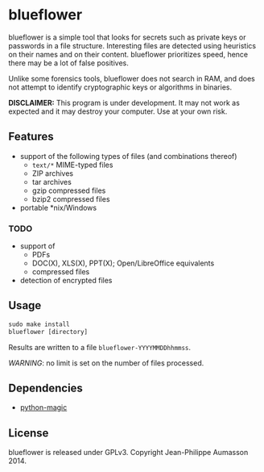 blueflower
==========

blueflower is a simple tool that looks for secrets such as private keys
or passwords in a file structure.
Interesting files are detected using heuristics on their names and on
their content.
blueflower prioritizes speed, hence there may be a lot of false
positives.

Unlike some forensics tools, blueflower does not search in RAM, and
does not attempt to identify cryptographic keys or algorithms in
binaries.  

**DISCLAIMER:** This program is under development. It may not work as
expected and it may destroy your computer. Use at your own risk.


Features
------------

* support of the following types of files (and combinations thereof)
    - `text/*` MIME-typed files
    - ZIP archives
    - tar archives
    - gzip compressed files
    - bzip2 compressed files
* portable \*nix/Windows


### TODO

* support of
    - PDFs
    - DOC(X), XLS(X), PPT(X); Open/LibreOffice equivalents
    - compressed files
* detection of encrypted files

Usage
------------

```Python
sudo make install
blueflower [directory]
```

Results are written to a file `blueflower-YYYYMMDDhhmmss`.

*WARNING*: no limit is set on the number of files processed.


Dependencies
------------

* [python-magic](https://github.com/ahupp/python-magic)


License
-------

blueflower is released under GPLv3. Copyright Jean-Philippe Aumasson 2014.
